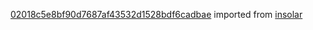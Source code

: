 [02018c5e8bf90d7687af43532d1528bdf6cadbae](https://github.com/insolar/insolar/commit/02018c5e8bf90d7687af43532d1528bdf6cadbae) imported from [insolar](https://github.com/insolar/insolar)
